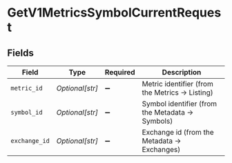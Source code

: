 # GetV1MetricsSymbolCurrentRequest


## Fields

| Field                                            | Type                                             | Required                                         | Description                                      |
| ------------------------------------------------ | ------------------------------------------------ | ------------------------------------------------ | ------------------------------------------------ |
| `metric_id`                                      | *Optional[str]*                                  | :heavy_minus_sign:                               | Metric identifier (from the Metrics -> Listing)  |
| `symbol_id`                                      | *Optional[str]*                                  | :heavy_minus_sign:                               | Symbol identifier (from the Metadata -> Symbols) |
| `exchange_id`                                    | *Optional[str]*                                  | :heavy_minus_sign:                               | Exchange id (from the Metadata -> Exchanges)     |